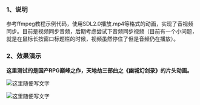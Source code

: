 ### 1、说明
参考ffmpeg教程示例代码，使用SDL2.0播放.mp4等格式的动画，实现了音视频同步。目前是视频同步音频，后期考虑尝试下音频同步视频（目前有一个小问题，就是在鼠标长按窗口标题栏的时候，视频虽然停住了但是音频仍在播放）。
 
### 2、效果演示
**这里测试的是国产RPG巅峰之作，天地劫三部曲之《幽城幻剑录》的片头动画。**

![这里随便写文字](https://github.com/clw5180/SDL2.0-Tour-of-Game-Development/blob/master/SDL_video_player/screenshot/1.png)  
  

![这里随便写文字](https://github.com/clw5180/SDL2.0-Tour-of-Game-Development/blob/master/SDL_video_player/screenshot/2.png)  
